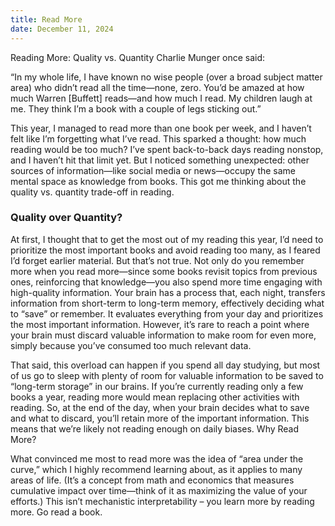 ```yaml
---
title: Read More
date: December 11, 2024
---
```


Reading More: Quality vs. Quantity
Charlie Munger once said:

“In my whole life, I have known no wise people (over a broad subject matter area) who didn’t read all the time—none, zero. You’d be amazed at how much Warren [Buffett] reads—and how much I read. My children laugh at me. They think I’m a book with a couple of legs sticking out.”

This year, I managed to read more than one book per week, and I haven’t felt like I’m forgetting what I’ve read. This sparked a thought: how much reading would be too much? I’ve spent back-to-back days reading nonstop, and I haven’t hit that limit yet. But I noticed something unexpected: other sources of information—like social media or news—occupy the same mental space as knowledge from books. This got me thinking about the quality vs. quantity trade-off in reading.

### Quality over Quantity?

At first, I thought that to get the most out of my reading this year, I’d need to prioritize the most important books and avoid reading too many, as I feared I’d forget earlier material. But that’s not true. Not only do you remember more when you read more—since some books revisit topics from previous ones, reinforcing that knowledge—you also spend more time engaging with high-quality information.
Your brain has a process that, each night, transfers information from short-term to long-term memory, effectively deciding what to “save” or remember. It evaluates everything from your day and prioritizes the most important information. However, it’s rare to reach a point where your brain must discard valuable information to make room for even more, simply because you’ve consumed too much relevant data.

That said, this overload can happen if you spend all day studying, but most of us go to sleep with plenty of room for valuable information to be saved to “long-term storage” in our brains. If you’re currently reading only a few books a year, reading more would mean replacing other activities with reading. So, at the end of the day, when your brain decides what to save and what to discard, you’ll retain more of the important information. This means that we’re likely not reading enough on daily biases.
Why Read More?

What convinced me most to read more was the idea of “area under the curve,” which I highly recommend learning about, as it applies to many areas of life. (It’s a concept from math and economics that measures cumulative impact over time—think of it as maximizing the value of your efforts.)
This isn’t mechanistic interpretability – you learn more by reading more. Go read a book.
